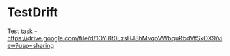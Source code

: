 # TestDrift

Test task - https://drive.google.com/file/d/1OYi8t0LzsHJ8hMvqoVWbquRbdVfSkOX9/view?usp=sharing
